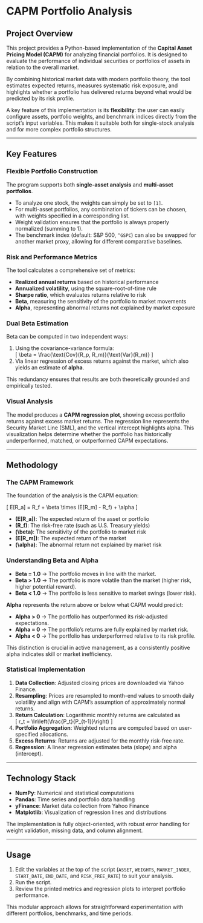 # CAPM Portfolio Analysis

## Project Overview

This project provides a Python-based implementation of the **Capital Asset Pricing Model (CAPM)** for analyzing financial portfolios. It is designed to evaluate the performance of individual securities or portfolios of assets in relation to the overall market.  

By combining historical market data with modern portfolio theory, the tool estimates expected returns, measures systematic risk exposure, and highlights whether a portfolio has delivered returns beyond what would be predicted by its risk profile.

A key feature of this implementation is its **flexibility**: the user can easily configure assets, portfolio weights, and benchmark indices directly from the script’s input variables. This makes it suitable both for single-stock analysis and for more complex portfolio structures.

---

## Key Features

### Flexible Portfolio Construction
The program supports both **single-asset analysis** and **multi-asset portfolios**.  
- To analyze one stock, the weights can simply be set to `[1]`.  
- For multi-asset portfolios, any combination of tickers can be chosen, with weights specified in a corresponding list.  
- Weight validation ensures that the portfolio is always properly normalized (summing to 1).  
- The benchmark index (default: S&P 500, `^GSPC`) can also be swapped for another market proxy, allowing for different comparative baselines.

### Risk and Performance Metrics
The tool calculates a comprehensive set of metrics:
- **Realized annual returns** based on historical performance  
- **Annualized volatility**, using the square-root-of-time rule  
- **Sharpe ratio**, which evaluates returns relative to risk  
- **Beta**, measuring the sensitivity of the portfolio to market movements  
- **Alpha**, representing abnormal returns not explained by market exposure  

### Dual Beta Estimation
Beta can be computed in two independent ways:
1. Using the covariance-variance formula:  
   \[
   \beta = \frac{\text{Cov}(R_p, R_m)}{\text{Var}(R_m)}
   \]  
2. Via linear regression of excess returns against the market, which also yields an estimate of **alpha**.

This redundancy ensures that results are both theoretically grounded and empirically tested.

### Visual Analysis
The model produces a **CAPM regression plot**, showing excess portfolio returns against excess market returns. The regression line represents the Security Market Line (SML), and the vertical intercept highlights alpha. This visualization helps determine whether the portfolio has historically underperformed, matched, or outperformed CAPM expectations.

---

## Methodology

### The CAPM Framework
The foundation of the analysis is the CAPM equation:

\[
E[R_a] = R_f + \beta \times (E[R_m] - R_f) + \alpha
\]

- **\(E[R_a]\)**: The expected return of the asset or portfolio  
- **\(R_f\)**: The risk-free rate (such as U.S. Treasury yields)  
- **\(\beta\)**: The sensitivity of the portfolio to market risk  
- **\(E[R_m]\)**: The expected return of the market  
- **\(\alpha\)**: The abnormal return not explained by market risk  

### Understanding Beta and Alpha
- **Beta = 1.0** → The portfolio moves in line with the market.  
- **Beta > 1.0** → The portfolio is more volatile than the market (higher risk, higher potential reward).  
- **Beta < 1.0** → The portfolio is less sensitive to market swings (lower risk).  

**Alpha** represents the return above or below what CAPM would predict:  
- **Alpha > 0** → The portfolio has outperformed its risk-adjusted expectations.  
- **Alpha = 0** → The portfolio’s returns are fully explained by market risk.  
- **Alpha < 0** → The portfolio has underperformed relative to its risk profile.  

This distinction is crucial in active management, as a consistently positive alpha indicates skill or market inefficiency.

### Statistical Implementation
1. **Data Collection**: Adjusted closing prices are downloaded via Yahoo Finance.  
2. **Resampling**: Prices are resampled to month-end values to smooth daily volatility and align with CAPM’s assumption of approximately normal returns.  
3. **Return Calculation**: Logarithmic monthly returns are calculated as  
   \[
   r_t = \ln\left(\frac{P_t}{P_{t-1}}\right)
   \]  
4. **Portfolio Aggregation**: Weighted returns are computed based on user-specified allocations.  
5. **Excess Returns**: Returns are adjusted for the monthly risk-free rate.  
6. **Regression**: A linear regression estimates beta (slope) and alpha (intercept).  

---

## Technology Stack

- **NumPy**: Numerical and statistical computations  
- **Pandas**: Time series and portfolio data handling  
- **yFinance**: Market data collection from Yahoo Finance  
- **Matplotlib**: Visualization of regression lines and distributions  

The implementation is fully object-oriented, with robust error handling for weight validation, missing data, and column alignment.  

---

## Usage

1. Edit the variables at the top of the script (`ASSET`, `WEIGHTS`, `MARKET_INDEX`, `START_DATE`, `END_DATE`, and `RISK_FREE_RATE`) to suit your analysis.  
2. Run the script.  
3. Review the printed metrics and regression plots to interpret portfolio performance.  

This modular approach allows for straightforward experimentation with different portfolios, benchmarks, and time periods.
